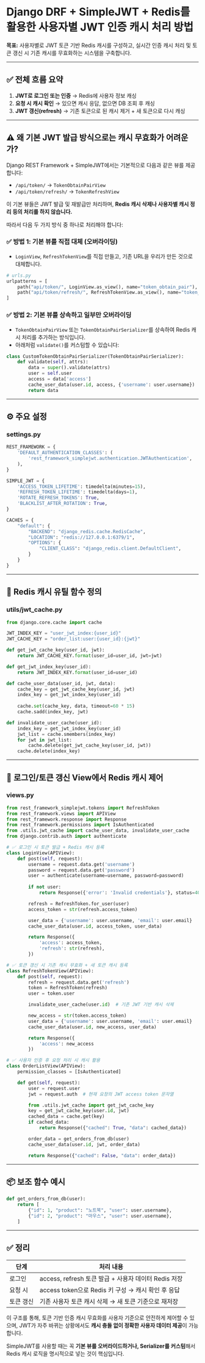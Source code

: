 # Django DRF + SimpleJWT + Redis를 활용한 사용자별 JWT 인증 캐시 처리 방법

**목표:** 사용자별로 JWT 토큰 기반 Redis 캐시를 구성하고, 실시간 인증 캐시 처리 및 토큰 갱신 시 기존 캐시를 무효화하는 시스템을 구축합니다.

---

## ✅ 전체 흐름 요약

1. **JWT로 로그인 또는 인증** → Redis에 사용자 정보 캐싱
2. **요청 시 캐시 확인** → 있으면 캐시 응답, 없으면 DB 조회 후 캐싱
3. **JWT 갱신(refresh)** → 기존 토큰으로 된 캐시 제거 + 새 토큰으로 다시 캐싱

---

## ⚠️ 왜 기본 JWT 발급 방식으로는 캐시 무효화가 어려운가?

Django REST Framework + SimpleJWT에서는 기본적으로 다음과 같은 뷰를 제공합니다:

- `/api/token/` → `TokenObtainPairView`
- `/api/token/refresh/` → `TokenRefreshView`

이 기본 뷰들은 JWT 발급 및 재발급만 처리하며, **Redis 캐시 삭제나 사용자별 캐시 정리 등의 처리를 하지 않습니다.**

따라서 다음 두 가지 방식 중 하나로 처리해야 합니다:

### ✅ 방법 1: 기본 뷰를 직접 대체 (오버라이딩)

- `LoginView`, `RefreshTokenView`를 직접 만들고, 기존 URL을 우리가 만든 것으로 대체합니다.

```python
# urls.py
urlpatterns = [
    path("api/token/", LoginView.as_view(), name="token_obtain_pair"),
    path("api/token/refresh/", RefreshTokenView.as_view(), name="token_refresh"),
]
```

### ✅ 방법 2: 기본 뷰를 상속하고 일부만 오버라이딩

- `TokenObtainPairView` 또는 `TokenObtainPairSerializer`를 상속하여 Redis 캐시 처리를 추가하는 방식입니다.
- 아래처럼 `validate()`를 커스텀할 수 있습니다:

```python
class CustomTokenObtainPairSerializer(TokenObtainPairSerializer):
    def validate(self, attrs):
        data = super().validate(attrs)
        user = self.user
        access = data['access']
        cache_user_data(user.id, access, {'username': user.username})
        return data
```

---

## ⚙️ 주요 설정

### settings.py

```python
REST_FRAMEWORK = {
    'DEFAULT_AUTHENTICATION_CLASSES': (
        'rest_framework_simplejwt.authentication.JWTAuthentication',
    ),
}

SIMPLE_JWT = {
    'ACCESS_TOKEN_LIFETIME': timedelta(minutes=15),
    'REFRESH_TOKEN_LIFETIME': timedelta(days=1),
    'ROTATE_REFRESH_TOKENS': True,
    'BLACKLIST_AFTER_ROTATION': True,
}

CACHES = {
    "default": {
        "BACKEND": "django_redis.cache.RedisCache",
        "LOCATION": "redis://127.0.0.1:6379/1",
        "OPTIONS": {
            "CLIENT_CLASS": "django_redis.client.DefaultClient",
        }
    }
}
```

---

## 🔧 Redis 캐시 유틸 함수 정의

### utils/jwt_cache.py

```python
from django.core.cache import cache

JWT_INDEX_KEY = "user_jwt_index:{user_id}"
JWT_CACHE_KEY = "order_list:user:{user_id}:{jwt}"

def get_jwt_cache_key(user_id, jwt):
    return JWT_CACHE_KEY.format(user_id=user_id, jwt=jwt)

def get_jwt_index_key(user_id):
    return JWT_INDEX_KEY.format(user_id=user_id)

def cache_user_data(user_id, jwt, data):
    cache_key = get_jwt_cache_key(user_id, jwt)
    index_key = get_jwt_index_key(user_id)
    
    cache.set(cache_key, data, timeout=60 * 15)
    cache.sadd(index_key, jwt)

def invalidate_user_cache(user_id):
    index_key = get_jwt_index_key(user_id)
    jwt_list = cache.smembers(index_key)
    for jwt in jwt_list:
        cache.delete(get_jwt_cache_key(user_id, jwt))
    cache.delete(index_key)
```

---

## 👤 로그인/토큰 갱신 View에서 Redis 캐시 제어

### views.py

```python
from rest_framework_simplejwt.tokens import RefreshToken
from rest_framework.views import APIView
from rest_framework.response import Response
from rest_framework.permissions import IsAuthenticated
from .utils.jwt_cache import cache_user_data, invalidate_user_cache
from django.contrib.auth import authenticate

# ✅ 로그인 시 토큰 발급 + Redis 캐시 등록
class LoginView(APIView):
    def post(self, request):
        username = request.data.get('username')
        password = request.data.get('password')
        user = authenticate(username=username, password=password)
        
        if not user:
            return Response({'error': 'Invalid credentials'}, status=401)

        refresh = RefreshToken.for_user(user)
        access_token = str(refresh.access_token)

        user_data = {'username': user.username, 'email': user.email}
        cache_user_data(user.id, access_token, user_data)

        return Response({
            'access': access_token,
            'refresh': str(refresh),
        })

# ✅ 토큰 갱신 시 기존 캐시 무효화 + 새 토큰 캐시 등록
class RefreshTokenView(APIView):
    def post(self, request):
        refresh = request.data.get('refresh')
        token = RefreshToken(refresh)
        user = token.user

        invalidate_user_cache(user.id)  # 기존 JWT 기반 캐시 삭제

        new_access = str(token.access_token)
        user_data = {'username': user.username, 'email': user.email}
        cache_user_data(user.id, new_access, user_data)

        return Response({
            'access': new_access
        })

# ✅ 사용자 인증 후 요청 처리 시 캐시 활용
class OrderListView(APIView):
    permission_classes = [IsAuthenticated]

    def get(self, request):
        user = request.user
        jwt = request.auth  # 현재 요청의 JWT access token 문자열

        from .utils.jwt_cache import get_jwt_cache_key
        key = get_jwt_cache_key(user.id, jwt)
        cached_data = cache.get(key)
        if cached_data:
            return Response({"cached": True, "data": cached_data})

        order_data = get_orders_from_db(user)
        cache_user_data(user.id, jwt, order_data)

        return Response({"cached": False, "data": order_data})
```

---

## 📦 보조 함수 예시

```python
def get_orders_from_db(user):
    return [
        {"id": 1, "product": "노트북", "user": user.username},
        {"id": 2, "product": "마우스", "user": user.username},
    ]
```

---

## ✅ 정리

| 단계 | 처리 내용 |
|------|------------|
| 로그인 | access, refresh 토큰 발급 + 사용자 데이터 Redis 저장 |
| 요청 시 | access token으로 Redis 키 구성 → 캐시 확인 후 응답 |
| 토큰 갱신 | 기존 사용자 토큰 캐시 삭제 → 새 토큰 기준으로 재저장 |

이 구조를 통해, 토큰 기반 인증 캐시 무효화를 사용자 기준으로 안전하게 제어할 수 있으며, JWT가 자주 바뀌는 상황에서도 **캐시 충돌 없이 정확한 사용자 데이터 제공**이 가능합니다.

SimpleJWT를 사용할 때는 꼭 **기본 뷰를 오버라이드하거나, Serializer를 커스텀**해서 Redis 캐시 로직을 명시적으로 넣는 것이 핵심입니다.
